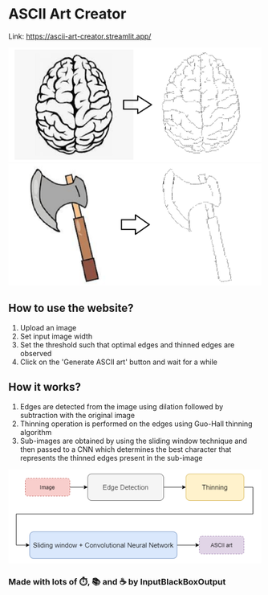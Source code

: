 # ASCII Art Creator

Link: https://ascii-art-creator.streamlit.app/

![](images/sample-output-1.png)
![](images/sample-output-2.png)

## How to use the website?
1. Upload an image
1. Set input image width
1. Set the threshold such that optimal edges and thinned edges are observed
1. Click on the 'Generate ASCII art' button and wait for a while

## How it works?
1. Edges are detected from the image using dilation followed by subtraction with the original image
1. Thinning operation is performed on the edges using Guo-Hall thinning algorithm
1. Sub-images are obtained by using the sliding window technique and then passed to a CNN which determines the best character that represents the thinned edges present in the sub-image

![](images/process.drawio.png)

### Made with lots of ⏱️, 📚 and ☕ by InputBlackBoxOutput

